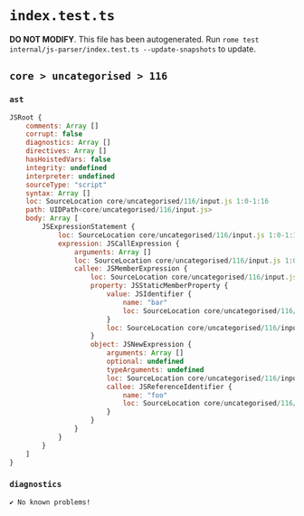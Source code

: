 # `index.test.ts`

**DO NOT MODIFY**. This file has been autogenerated. Run `rome test internal/js-parser/index.test.ts --update-snapshots` to update.

## `core > uncategorised > 116`

### `ast`

```javascript
JSRoot {
	comments: Array []
	corrupt: false
	diagnostics: Array []
	directives: Array []
	hasHoistedVars: false
	integrity: undefined
	interpreter: undefined
	sourceType: "script"
	syntax: Array []
	loc: SourceLocation core/uncategorised/116/input.js 1:0-1:16
	path: UIDPath<core/uncategorised/116/input.js>
	body: Array [
		JSExpressionStatement {
			loc: SourceLocation core/uncategorised/116/input.js 1:0-1:16
			expression: JSCallExpression {
				arguments: Array []
				loc: SourceLocation core/uncategorised/116/input.js 1:0-1:16
				callee: JSMemberExpression {
					loc: SourceLocation core/uncategorised/116/input.js 1:0-1:14
					property: JSStaticMemberProperty {
						value: JSIdentifier {
							name: "bar"
							loc: SourceLocation core/uncategorised/116/input.js 1:11-1:14 (bar)
						}
						loc: SourceLocation core/uncategorised/116/input.js 1:11-1:14 (bar)
					}
					object: JSNewExpression {
						arguments: Array []
						optional: undefined
						typeArguments: undefined
						loc: SourceLocation core/uncategorised/116/input.js 1:2-1:9
						callee: JSReferenceIdentifier {
							name: "foo"
							loc: SourceLocation core/uncategorised/116/input.js 1:6-1:9 (foo)
						}
					}
				}
			}
		}
	]
}
```

### `diagnostics`

```
✔ No known problems!

```
